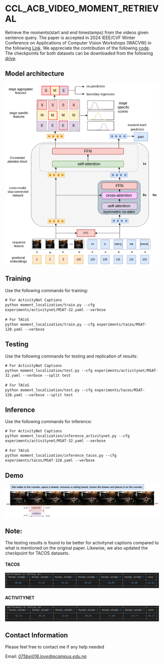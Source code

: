 # CCL_ACB_VIDEO_MOMENT_RETRIEVAL
Retrieve the moments(start and end timestamps) from the videos given sentence query. The paper is accepted in 2024 IEEE/CVF Winter Conference on Applications of Computer Vision Workshops (WACVW) in the following [Link](https://openaccess.thecvf.com/content/WACV2024W/Pretrain/papers/Panta_Cross-Modal_Contrastive_Learning_With_Asymmetric_Co-Attention_Network_for_Video_Moment_WACVW_2024_paper.pdf).
We appreciate the contribution of the following [code](https://github.com/mxingzhang90/MSAT).
The checkpoints for both datasets can be downloaded from the following [drive](https://drive.google.com/drive/folders/1WyxH4S46AKEJnOln7DxRys0QVURoVc5O?usp=sharing).

## Model architecture
![Video grounding model](Images/new_architecture_VTC_all.png)


## Training
Use the following commands for training:
```
# For ActivityNet Captions
python moment_localization/train.py --cfg experiments/activitynet/MSAT-32.yaml --verbose

# For TACoS
python moment_localization/train.py --cfg experiments/tacos/MSAT-128.yaml --verbose
```
## Testing
Use the following commands for testing and replication of results:
```
# For ActivityNet Captions
python moment_localization/test.py --cfg experiments/activitynet/MSAT-32.yaml --verbose --split test

# For TACoS
python moment_localization/test.py --cfg experiments/tacos/MSAT-128.yaml --verbose --split test
```

## Inference
Use the following commands for inference:
```
# For ActivityNet Captions
python moment_localization/inference_activitynet.py --cfg experiments/activitynet/MSAT-32.yaml --verbose

# For TACoS
python moment_localization/inference_tacos.py --cfg experiments/tacos/MSAT-128.yaml --verbose

```
## Demo
![Video grounding example](Images/tacos_demo.png)


## Note:
The testing results is found to be better for activitynet captions compared to what is mentioned on the original paper. Likewise, we also updated the checkpoint for TACOS datasets.

#### TACOS
![tacos best log](Images/tacos_best_log.png)

#### ACTIVITYNET
![activity best log](Images/activity_best_log.png)

## Contact Information
Please feel free to contact me if any help needed

Email: *075bei016.love@pcampus.edu.np*



